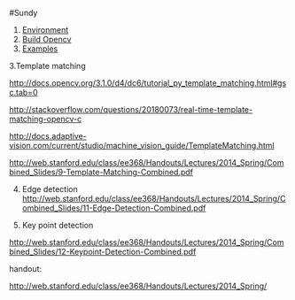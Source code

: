 #Sundy
1. [Environment](http://stackoverflow.com/questions/10901905/installing-opencv-2-4-3-in-visual-c-2010-express)
2. [Build Opencv](http://www.cnblogs.com/jliangqiu2016/p/5597501.html)
2. [Examples](http://opencvexamples.blogspot.com/p/learning-opencv-functions-step-by-step.html)

3.Template matching


http://docs.opencv.org/3.1.0/d4/dc6/tutorial_py_template_matching.html#gsc.tab=0

http://stackoverflow.com/questions/20180073/real-time-template-matching-opencv-c


http://docs.adaptive-vision.com/current/studio/machine_vision_guide/TemplateMatching.html

http://web.stanford.edu/class/ee368/Handouts/Lectures/2014_Spring/Combined_Slides/9-Template-Matching-Combined.pdf


4. Edge detection
http://web.stanford.edu/class/ee368/Handouts/Lectures/2014_Spring/Combined_Slides/11-Edge-Detection-Combined.pdf

5. Key point detection

http://web.stanford.edu/class/ee368/Handouts/Lectures/2014_Spring/Combined_Slides/12-Keypoint-Detection-Combined.pdf



handout:

http://web.stanford.edu/class/ee368/Handouts/Lectures/2014_Spring/
